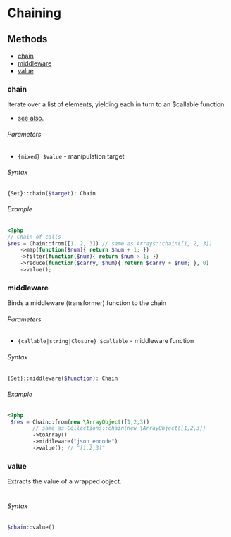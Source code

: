 # Chaining

## Methods

- [chain](#chain)
- [middleware](#middleware)
- [value](#value)


### chain

Iterate over a list of elements, yielding each in turn to an $callable function
- [see also](http://underscorejs.org/#each).

###### Parameters
- `{mixed} $value` - manipulation target

###### Syntax
```php
{Set}::chain($target): Chain
```

###### Example
```php
<?php
// Chain of calls
$res = Chain::from([1, 2, 3]) // same as Arrays::chain([1, 2, 3])
    ->map(function($num){ return $num + 1; })
    ->filter(function($num){ return $num > 1; })
    ->reduce(function($carry, $num){ return $carry + $num; }, 0)
    ->value();
```

### middleware

Binds a middleware (transformer) function to the chain

###### Parameters
- `{callable|string|Closure} $callable` - middleware function

###### Syntax
```php
{Set}::middleware($function): Chain
```

###### Example
```php
<?php
 $res = Chain::from(new \ArrayObject([1,2,3))
        // same as Collections::chain(new \ArrayObject([1,2,3])
        ->toArray()
        ->middleware("json_encode")
        ->value(); // "[1,2,3]"
```

### value

Extracts the value of a wrapped object.

#
###### Syntax
```php
$chain::value()
```
